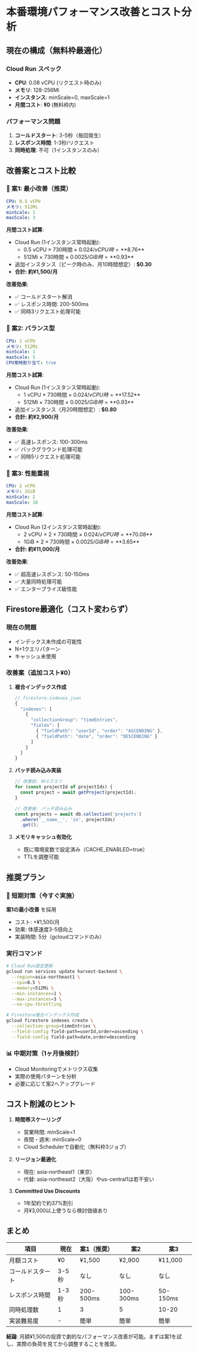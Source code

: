# 本番環境パフォーマンス改善とコスト分析

## 現在の構成（無料枠最適化）

### Cloud Run スペック
- **CPU**: 0.08 vCPU (リクエスト時のみ)
- **メモリ**: 128-256Mi
- **インスタンス**: minScale=0, maxScale=1
- **月間コスト**: **¥0** (無料枠内)

### パフォーマンス問題
1. **コールドスタート**: 3-5秒（毎回発生）
2. **レスポンス時間**: 1-3秒/リクエスト
3. **同時処理**: 不可（1インスタンスのみ）

## 改善案とコスト比較

### 🔹 案1: 最小改善（推奨）
```yaml
CPU: 0.5 vCPU
メモリ: 512Mi  
minScale: 1
maxScale: 3
```

**月間コスト試算**:
- Cloud Run (1インスタンス常時起動): 
  - 0.5 vCPU × 730時間 × $0.024/vCPU時 = **$8.76**
  - 512Mi × 730時間 × $0.0025/GiB時 = **$0.93**
- 追加インスタンス（ピーク時のみ、月10時間想定）: **$0.30**
- **合計: 約¥1,500/月**

**改善効果**:
- ✅ コールドスタート解消
- ✅ レスポンス時間: 200-500ms
- ✅ 同時3リクエスト処理可能

### 🔹 案2: バランス型
```yaml
CPU: 1 vCPU
メモリ: 512Mi
minScale: 1
maxScale: 5
CPU常時割り当て: true
```

**月間コスト試算**:
- Cloud Run (1インスタンス常時起動):
  - 1 vCPU × 730時間 × $0.024/vCPU時 = **$17.52**
  - 512Mi × 730時間 × $0.0025/GiB時 = **$0.93**
- 追加インスタンス（月20時間想定）: **$0.80**
- **合計: 約¥2,900/月**

**改善効果**:
- ✅ 高速レスポンス: 100-300ms
- ✅ バックグラウンド処理可能
- ✅ 同時5リクエスト処理可能

### 🔹 案3: 性能重視
```yaml
CPU: 2 vCPU
メモリ: 1GiB
minScale: 2
maxScale: 10
```

**月間コスト試算**:
- Cloud Run (2インスタンス常時起動):
  - 2 vCPU × 2 × 730時間 × $0.024/vCPU時 = **$70.08**
  - 1GiB × 2 × 730時間 × $0.0025/GiB時 = **$3.65**
- **合計: 約¥11,000/月**

**改善効果**:
- ✅ 超高速レスポンス: 50-150ms
- ✅ 大量同時処理可能
- ✅ エンタープライズ級性能

## Firestore最適化（コスト変わらず）

### 現在の問題
- インデックス未作成の可能性
- N+1クエリパターン
- キャッシュ未使用

### 改善案（追加コスト¥0）
1. **複合インデックス作成**
   ```javascript
   // firestore.indexes.json
   {
     "indexes": [
       {
         "collectionGroup": "timeEntries",
         "fields": [
           { "fieldPath": "userId", "order": "ASCENDING" },
           { "fieldPath": "date", "order": "DESCENDING" }
         ]
       }
     ]
   }
   ```

2. **バッチ読み込み実装**
   ```javascript
   // 改善前: N+1クエリ
   for (const projectId of projectIds) {
     const project = await getProject(projectId);
   }
   
   // 改善後: バッチ読み込み
   const projects = await db.collection('projects')
     .where('__name__', 'in', projectIds)
     .get();
   ```

3. **メモリキャッシュ有効化**
   - 既に環境変数で設定済み（CACHE_ENABLED=true）
   - TTLを調整可能

## 推奨プラン

### 🎯 短期対策（今すぐ実施）
**案1の最小改善** を採用
- コスト: +¥1,500/月
- 効果: 体感速度3-5倍向上
- 実装時間: 5分（gcloudコマンドのみ）

### 実行コマンド
```bash
# Cloud Run設定更新
gcloud run services update harvest-backend \
  --region=asia-northeast1 \
  --cpu=0.5 \
  --memory=512Mi \
  --min-instances=1 \
  --max-instances=3 \
  --no-cpu-throttling

# Firestore複合インデックス作成
gcloud firestore indexes create \
  --collection-group=timeEntries \
  --field-config field-path=userId,order=ascending \
  --field-config field-path=date,order=descending
```

### 📊 中期対策（1ヶ月後検討）
- Cloud Monitoringでメトリクス収集
- 実際の使用パターンを分析
- 必要に応じて案2へアップグレード

## コスト削減のヒント

1. **時間帯スケーリング**
   - 営業時間: minScale=1
   - 夜間・週末: minScale=0
   - Cloud Schedulerで自動化（無料枠3ジョブ）

2. **リージョン最適化**
   - 現在: asia-northeast1（東京）
   - 代替: asia-northeast2（大阪）やus-central1は若干安い

3. **Committed Use Discounts**
   - 1年契約で約37%割引
   - 月¥3,000以上使うなら検討価値あり

## まとめ

| 項目 | 現在 | 案1（推奨） | 案2 | 案3 |
|------|------|------------|-----|-----|
| 月額コスト | ¥0 | ¥1,500 | ¥2,900 | ¥11,000 |
| コールドスタート | 3-5秒 | なし | なし | なし |
| レスポンス時間 | 1-3秒 | 200-500ms | 100-300ms | 50-150ms |
| 同時処理数 | 1 | 3 | 5 | 10-20 |
| 実装難易度 | - | 簡単 | 簡単 | 簡単 |

**結論**: 月額¥1,500の投資で劇的なパフォーマンス改善が可能。まずは案1を試し、実際の負荷を見てから調整することを推奨。